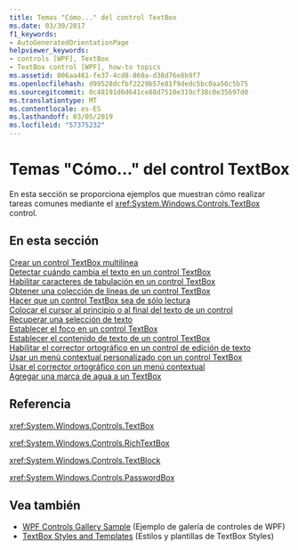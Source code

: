 ```yaml
---
title: Temas "Cómo..." del control TextBox
ms.date: 03/30/2017
f1_keywords:
- AutoGeneratedOrientationPage
helpviewer_keywords:
- controls [WPF], TextBox
- TextBox control [WPF], how-to topics
ms.assetid: 006aa461-fe37-4cd8-860a-d38d76e8b9f7
ms.openlocfilehash: d99528dcfbf2229b57e81f9dedc5bc0aa50c5b75
ms.sourcegitcommit: 0c48191d6d641ce88d7510e319cf38c0e35697d0
ms.translationtype: MT
ms.contentlocale: es-ES
ms.lasthandoff: 03/05/2019
ms.locfileid: "57375232"
---
```

# <a name="textbox-how-to-topics"></a>Temas "Cómo..." del control TextBox
En esta sección se proporciona ejemplos que muestran cómo realizar tareas comunes mediante el <xref:System.Windows.Controls.TextBox> control.  
  
## <a name="in-this-section"></a>En esta sección  
 [Crear un control TextBox multilínea](how-to-create-a-multiline-textbox-control.md)  
 [Detectar cuándo cambia el texto en un control TextBox](how-to-detect-when-text-in-a-textbox-has-changed.md)  
 [Habilitar caracteres de tabulación en un control TextBox](how-to-enable-tab-characters-in-a-textbox-control.md)  
 [Obtener una colección de líneas de un control TextBox](how-to-get-a-collection-of-lines-from-a-textbox.md)  
 [Hacer que un control TextBox sea de sólo lectura](how-to-make-a-textbox-control-read-only.md)  
 [Colocar el cursor al principio o al final del texto de un control](position-the-cursor-at-the-beginning-or-end-of-text.md)  
 [Recuperar una selección de texto](how-to-retrieve-a-text-selection.md)  
 [Establecer el foco en un control TextBox](how-to-set-focus-in-a-textbox-control.md)  
 [Establecer el contenido de texto de un control TextBox](how-to-set-the-text-content-of-a-textbox-control.md)  
 [Habilitar el corrector ortográfico en un control de edición de texto](how-to-enable-spell-checking-in-a-text-editing-control.md)  
 [Usar un menú contextual personalizado con un control TextBox](how-to-use-a-custom-context-menu-with-a-textbox.md)  
 [Usar el corrector ortográfico con un menú contextual](how-to-use-spell-checking-with-a-context-menu.md)  
 [Agregar una marca de agua a un TextBox](how-to-add-a-watermark-to-a-textbox.md)  
  
## <a name="reference"></a>Referencia  
 <xref:System.Windows.Controls.TextBox>  
  
 <xref:System.Windows.Controls.RichTextBox>  
  
 <xref:System.Windows.Controls.TextBlock>  
  
 <xref:System.Windows.Controls.PasswordBox>  
  
## <a name="see-also"></a>Vea también
- [WPF Controls Gallery Sample](https://go.microsoft.com/fwlink/?LinkID=160053) (Ejemplo de galería de controles de WPF)
- [TextBox Styles and Templates](textbox-styles-and-templates.md) (Estilos y plantillas de TextBox Styles)
